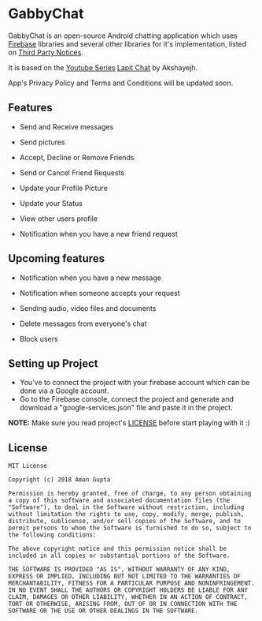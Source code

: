 # GabbyChat

GabbyChat is an open-source Android chatting application which uses [Firebase](https://firebase.google.com) libraries and several other libraries for it's implementation, listed on [Third Party Notices](THIRD_PARTY_NOTICES.md).

It is based on the [Youtube Series](https://www.youtube.com/playlist?list=PLGCjwl1RrtcQ3o2jmZtwu2wXEA4OIIq53) [Lapit Chat](https://github.com/akshayejh/Lapit---Android-Firebase-Chat-App) by Akshayejh.

App's Privacy Policy and Terms and Conditions will be updated soon.

## Features 

- Send and Receive messages
- Send pictures

- Accept, Decline or Remove Friends
- Send or Cancel Friend Requests

- Update your Profile Picture
- Update your Status
- View other users profile

- Notification when you have a new friend request


## Upcoming features

- Notification when you have a new message
- Notification when someone accepts your request

- Sending audio, video files and documents
- Delete messages from everyone's chat

- Block users

## Setting up Project

- You've to connect the project with your firebase account which can be done via a Google account.
- Go to the Firebase console, connect the project and generate and download a "google-services.json" file and paste it in the project.


**NOTE:** Make sure you read project's [LICENSE](LICENSE.md) before start playing with it :)

## License

```
MIT License

Copyright (c) 2018 Aman Gupta

Permission is hereby granted, free of charge, to any person obtaining a copy of this software and associated documentation files (the "Software"), to deal in the Software without restriction, including without limitation the rights to use, copy, modify, merge, publish, distribute, sublicense, and/or sell copies of the Software, and to permit persons to whom the Software is furnished to do so, subject to the following conditions:

The above copyright notice and this permission notice shall be included in all copies or substantial portions of the Software.

THE SOFTWARE IS PROVIDED "AS IS", WITHOUT WARRANTY OF ANY KIND, EXPRESS OR IMPLIED, INCLUDING BUT NOT LIMITED TO THE WARRANTIES OF MERCHANTABILITY, FITNESS FOR A PARTICULAR PURPOSE AND NONINFRINGEMENT. IN NO EVENT SHALL THE AUTHORS OR COPYRIGHT HOLDERS BE LIABLE FOR ANY CLAIM, DAMAGES OR OTHER LIABILITY, WHETHER IN AN ACTION OF CONTRACT, TORT OR OTHERWISE, ARISING FROM, OUT OF OR IN CONNECTION WITH THE SOFTWARE OR THE USE OR OTHER DEALINGS IN THE SOFTWARE.
